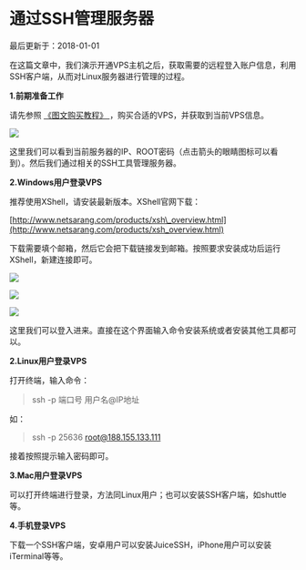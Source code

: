 # 通过SSH管理服务器

最后更新于：2018-01-01

在这篇文章中，我们演示开通VPS主机之后，获取需要的远程登入账户信息，利用SSH客户端，从而对Linux服务器进行管理的过程。

 **1.前期准备工作** 

请先参照 [ 《图文购买教程》 ](http://t.cn/EfJu0VX) ，购买合适的VPS，并获取到当前VPS信息。

![](https://www.vultrgo.com/wp-content/uploads/2017/12/vultr_ssh_1.jpg)

这里我们可以看到当前服务器的IP、ROOT密码（点击箭头的眼睛图标可以看到）。然后我们通过相关的SSH工具管理服务器。

**2.Windows用户登录VPS**

推荐使用XShell，请安装最新版本。XShell官网下载：

[http://www.netsarang.com/products/xsh\_overview.html](http://www.netsarang.com/products/xsh_overview.html)

下载需要填个邮箱，然后它会把下载链接发到邮箱。按照要求安装成功后运行XShell，新建连接即可。

![](https://www.vultrgo.com/wp-content/uploads/2017/12/vultr_ssh_2.jpg)

![](https://www.vultrgo.com/wp-content/uploads/2017/12/vultr_ssh_3.jpg)

![](https://www.vultrgo.com/wp-content/uploads/2017/12/vultr_ssh_4.jpg)

这里我们可以登入进来。直接在这个界面输入命令安装系统或者安装其他工具都可以。

 **2.Linux用户登录VPS** 

打开终端，输入命令：

> ssh -p 端口号 用户名@IP地址

如：

> ssh -p 25636 root@188.155.133.111

接着按照提示输入密码即可。

 **3.Mac用户登录VPS** 

可以打开终端进行登录，方法同Linux用户；也可以安装SSH客户端，如shuttle等。

 **4.手机登录VPS** 

下载一个SSH客户端，安卓用户可以安装JuiceSSH，iPhone用户可以安装iTerminal等等。

